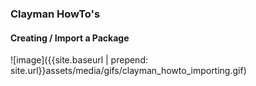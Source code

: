 <h3><b>Clayman HowTo's</b></h3>

<h4><b>Creating / Import a Package</b></h4>
![image]({{site.baseurl | prepend: site.url}}assets/media/gifs/clayman_howto_importing.gif)
